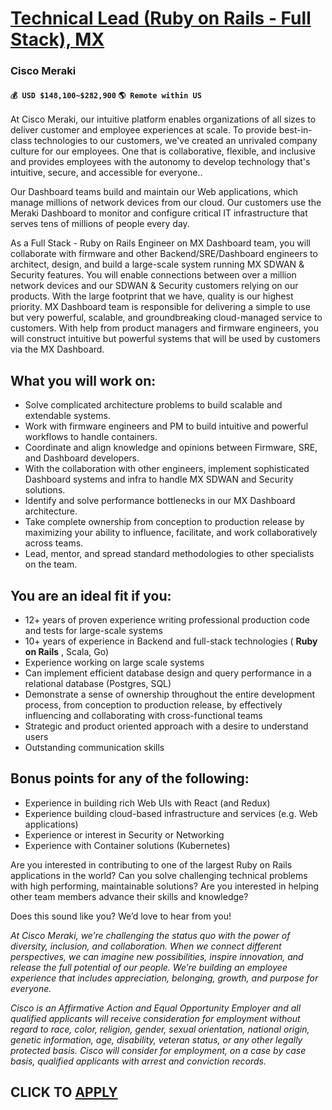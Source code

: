 # [Technical Lead (Ruby on Rails - Full Stack), MX ](https://www.remotewlb.com/apply/technical-lead-ruby-on-rails-full-stack-mx)  
### Cisco Meraki  
#### `💰 USD $148,100~$282,900` `🌎 Remote within US`  

At Cisco Meraki, our intuitive platform enables organizations of all sizes to deliver customer and employee experiences at scale. To provide best-in-class technologies to our customers, we've created an unrivaled company culture for our employees. One that is collaborative, flexible, and inclusive and provides employees with the autonomy to develop technology that's intuitive, secure, and accessible for everyone..

Our Dashboard teams build and maintain our Web applications, which manage millions of network devices from our cloud. Our customers use the Meraki Dashboard to monitor and configure critical IT infrastructure that serves tens of millions of people every day.

As a Full Stack - Ruby on Rails Engineer on MX Dashboard team, you will collaborate with firmware and other Backend/SRE/Dashboard engineers to architect, design, and build a large-scale system running MX SDWAN & Security features. You will enable connections between over a million network devices and our SDWAN & Security customers relying on our products. With the large footprint that we have, quality is our highest priority. MX Dashboard team is responsible for delivering a simple to use but very powerful, scalable, and groundbreaking cloud-managed service to customers. With help from product managers and firmware engineers, you will construct intuitive but powerful systems that will be used by customers via the MX Dashboard.

## **What you will work on:**

  * Solve complicated architecture problems to build scalable and extendable systems.
  * Work with firmware engineers and PM to build intuitive and powerful workflows to handle containers.
  * Coordinate and align knowledge and opinions between Firmware, SRE, and Dashboard developers.
  * With the collaboration with other engineers, implement sophisticated Dashboard systems and infra to handle MX SDWAN and Security solutions.
  * Identify and solve performance bottlenecks in our MX Dashboard architecture.
  * Take complete ownership from conception to production release by maximizing your ability to influence, facilitate, and work collaboratively across teams.
  * Lead, mentor, and spread standard methodologies to other specialists on the team.

## **You are an ideal fit if you:**

  * 12+ years of proven experience writing professional production code and tests for large-scale systems
  * 10+ years of experience in Backend and full-stack technologies ( **Ruby on Rails** , Scala, Go)
  * Experience working on large scale systems
  * Can implement efficient database design and query performance in a relational database (Postgres, SQL)
  * Demonstrate a sense of ownership throughout the entire development process, from conception to production release, by effectively influencing and collaborating with cross-functional teams
  * Strategic and product oriented approach with a desire to understand users
  * Outstanding communication skills

## **Bonus points for any of the following:**

  * Experience in building rich Web UIs with React (and Redux)
  * Experience building cloud-based infrastructure and services (e.g. Web applications)
  * Experience or interest in Security or Networking
  * Experience with Container solutions (Kubernetes)

Are you interested in contributing to one of the largest Ruby on Rails applications in the world? Can you solve challenging technical problems with high performing, maintainable solutions? Are you interested in helping other team members advance their skills and knowledge?

Does this sound like you? We’d love to hear from you!

_At Cisco Meraki, we’re challenging the status quo with the power of diversity, inclusion, and collaboration. When we connect different perspectives, we can imagine new possibilities, inspire innovation, and release the full potential of our people. We’re building an employee experience that includes appreciation, belonging, growth, and purpose for everyone._

_Cisco is an Affirmative Action and Equal Opportunity Employer and all qualified applicants will receive consideration for employment without regard to race, color, religion, gender, sexual orientation, national origin, genetic information, age, disability, veteran status, or any other legally protected basis. Cisco will consider for employment, on a case by case basis, qualified applicants with arrest and conviction records._

  
## CLICK TO [APPLY](https://www.remotewlb.com/apply/technical-lead-ruby-on-rails-full-stack-mx)


